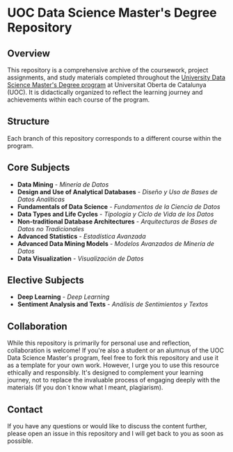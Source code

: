 # UOC Data Science Master's Degree Repository

## Overview

This repository is a comprehensive archive of the coursework, project assignments, and study materials completed throughout the [University Data Science Master's Degree program](https://www.uoc.edu/es/estudios/masters/master-universitario-data-science#study-plan) at Universitat Oberta de Catalunya (UOC). It is didactically organized to reflect the learning journey and achievements within each course of the program.

## Structure

Each branch of this repository corresponds to a different course within the program.

## Core Subjects

- **Data Mining** - _Minería de Datos_
- **Design and Use of Analytical Databases** - _Diseño y Uso de Bases de Datos Analíticas_
- **Fundamentals of Data Science** - _Fundamentos de la Ciencia de Datos_
- **Data Types and Life Cycles** - _Tipología y Ciclo de Vida de los Datos_
- **Non-traditional Database Architectures** - _Arquitecturas de Bases de Datos no Tradicionales_
- **Advanced Statistics** - _Estadística Avanzada_
- **Advanced Data Mining Models** - _Modelos Avanzados de Minería de Datos_
- **Data Visualization** - _Visualización de Datos_

## Elective Subjects

- **Deep Learning** - _Deep Learning_
- **Sentiment Analysis and Texts** - _Análisis de Sentimientos y Textos_

## Collaboration
While this repository is primarily for personal use and reflection, collaboration is welcome! If you're also a student or an alumnus of the UOC Data Science Master's program, feel free to fork this repository and use it as a template for your own work. However, I urge you to use this resource ethically and responsibly. It's designed to complement your learning journey, not to replace the invaluable process of engaging deeply with the materials (If you don´t know what I meant, plagiarism).

## Contact
If you have any questions or would like to discuss the content further, please open an issue in this repository and I will get back to you as soon as possible.